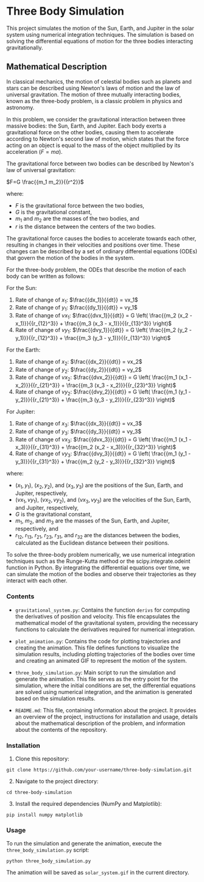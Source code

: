 # Three Body Simulation

This project simulates the motion of the Sun, Earth, and Jupiter in the solar system using numerical integration techniques. The simulation is based on solving the differential equations of motion for the three bodies interacting gravitationally.

## Mathematical Description

In classical mechanics, the motion of celestial bodies such as planets and stars can be described using Newton's laws of motion and the law of universal gravitation. The motion of three mutually interacting bodies, known as the three-body problem, is a classic problem in physics and astronomy.

In this problem, we consider the gravitational interaction between three massive bodies: the Sun, Earth, and Jupiter. Each body exerts a gravitational force on the other bodies, causing them to accelerate according to Newton's second law of motion, which states that the force acting on an object is equal to the mass of the object multiplied by its acceleration ($F = ma$).

The gravitational force between two bodies can be described by Newton's law of universal gravitation:

$F=G \frac{{m_1 m_2}}{{r^2}}$


where:
- $F$ is the gravitational force between the two bodies,
- $G$ is the gravitational constant,
- $m_1$ and $m_2$ are the masses of the two bodies, and
- $r$ is the distance between the centers of the two bodies.

The gravitational force causes the bodies to accelerate towards each other, resulting in changes in their velocities and positions over time. These changes can be described by a set of ordinary differential equations (ODEs) that govern the motion of the bodies in the system.

For the three-body problem, the ODEs that describe the motion of each body can be written as follows:

For the Sun:

1. Rate of change of $x_1$: $\frac{{dx_1}}{{dt}} = vx_1$
2. Rate of change of $y_1$: $\frac{{dy_1}}{{dt}} = vy_1$
3. Rate of change of $vx_1$: $\frac{{dvx_1}}{{dt}} = G \left( \frac{{m_2 (x_2 - x_1)}}{{r_{12}^3}} + \frac{{m_3 (x_3 - x_1)}}{{r_{13}^3}} \right)$
4. Rate of change of $vy_1$: $\frac{{dvy_1}}{{dt}} = G \left( \frac{{m_2 (y_2 - y_1)}}{{r_{12}^3}} + \frac{{m_3 (y_3 - y_1)}}{{r_{13}^3}} \right)$

For the Earth:

1. Rate of change of $x_2$: $\frac{{dx_2}}{{dt}} = vx_2$
2. Rate of change of $y_2$: $\frac{{dy_2}}{{dt}} = vy_2$
3. Rate of change of $vx_2$: $\frac{{dvx_2}}{{dt}} = G \left( \frac{{m_1 (x_1 - x_2)}}{{r_{21}^3}} + \frac{{m_3 (x_3 - x_2)}}{{r_{23}^3}} \right)$
4. Rate of change of $vy_2$: $\frac{{dvy_2}}{{dt}} = G \left( \frac{{m_1 (y_1 - y_2)}}{{r_{21}^3}} + \frac{{m_3 (y_3 - y_2)}}{{r_{23}^3}} \right)$

For Jupiter:

1. Rate of change of $x_3$: $\frac{{dx_3}}{{dt}} = vx_3$
2. Rate of change of $y_3$: $\frac{{dy_3}}{{dt}} = vy_3$
3. Rate of change of $vx_3$: $\frac{{dvx_3}}{{dt}} = G \left( \frac{{m_1 (x_1 - x_3)}}{{r_{31}^3}} + \frac{{m_2 (x_2 - x_3)}}{{r_{32}^3}} \right)$
4. Rate of change of $vy_3$: $\frac{{dvy_3}}{{dt}} = G \left( \frac{{m_1 (y_1 - y_3)}}{{r_{31}^3}} + \frac{{m_2 (y_2 - y_3)}}{{r_{32}^3}} \right)$


where:
- $(x_1, y_1)$, $(x_2, y_2)$, and $(x_3, y_3)$ are the positions of the Sun, Earth, and Jupiter, respectively,
- $(vx_1, vy_1)$, $(vx_2, vy_2)$, and $(vx_3, vy_3)$ are the velocities of the Sun, Earth, and Jupiter, respectively,
- $G$ is the gravitational constant,
- $m_1$, $m_2$, and $m_3$ are the masses of the Sun, Earth, and Jupiter, respectively, and
- $r_{12}$, $r_{13}$, $r_{21}$, $r_{23}$, $r_{31}$, and $r_{32}$ are the distances between the bodies, calculated as the Euclidean distance between their positions.

To solve the three-body problem numerically, we use numerical integration techniques such as the Runge-Kutta method or the scipy.integrate.odeint function in Python. By integrating the differential equations over time, we can simulate the motion of the bodies and observe their trajectories as they interact with each other.

### Contents

- `gravitational_system.py`: Contains the function `derivs` for computing the derivatives of position and velocity. This file encapsulates the mathematical model of the gravitational system, providing the necessary functions to calculate the derivatives required for numerical integration.

- `plot_animation.py`: Contains the code for plotting trajectories and creating the animation. This file defines functions to visualize the simulation results, including plotting trajectories of the bodies over time and creating an animated GIF to represent the motion of the system.

- `three_body_simulation.py`: Main script to run the simulation and generate the animation. This file serves as the entry point for the simulation, where the initial conditions are set, the differential equations are solved using numerical integration, and the animation is generated based on the simulation results.

- `README.md`: This file, containing information about the project. It provides an overview of the project, instructions for installation and usage, details about the mathematical description of the problem, and information about the contents of the repository.

### Installation

1. Clone this repository:

```
git clone https://github.com/your-username/three-body-simulation.git
```

2. Navigate to the project directory:

```
cd three-body-simulation
```

3. Install the required dependencies (NumPy and Matplotlib):

```
pip install numpy matplotlib
```

### Usage

To run the simulation and generate the animation, execute the `three_body_simulation.py` script:

```
python three_body_simulation.py
```

The animation will be saved as `solar_system.gif` in the current directory.

